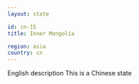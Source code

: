 ```yaml
---
layout: state

id: cn-15
title: Inner Mongolia

region: asia
country: cn
---
```

English description
This is a Chinese state